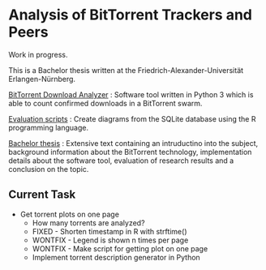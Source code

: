 # Analysis of BitTorrent Trackers and Peers
Work in progress.

This is a Bachelor thesis written at the Friedrich-Alexander-Universität Erlangen-Nürnberg.

[BitTorrent Download Analyzer](btda/)
:   Software tool written in Python 3 which is able to count confirmed downloads in a BitTorrent swarm.

[Evaluation scripts](evaluation/)
:   Create diagrams from the SQLite database using the R programming language.

[Bachelor thesis](thesis/)
:   Extensive text containing an intruductino into the subject, background information about the BitTorrent technology, implementation details about the software tool, evaluation of research results and a conclusion on the topic.

## Current Task
* Get torrent plots on one page
    * How many torrents are analyzed?
    * FIXED - Shorten timestamp in R with strftime()
    * WONTFIX - Legend is shown n times per page
    * WONTFIX - Make script for getting plot on one page
    * Implement torrent description generator in Python